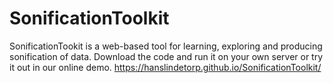 # SonificationToolkit

SonificationTookit is a web-based tool for learning, exploring and producing sonification of data. Download the code and run it on your own server or try it out in our online demo. https://hanslindetorp.github.io/SonificationToolkit/

